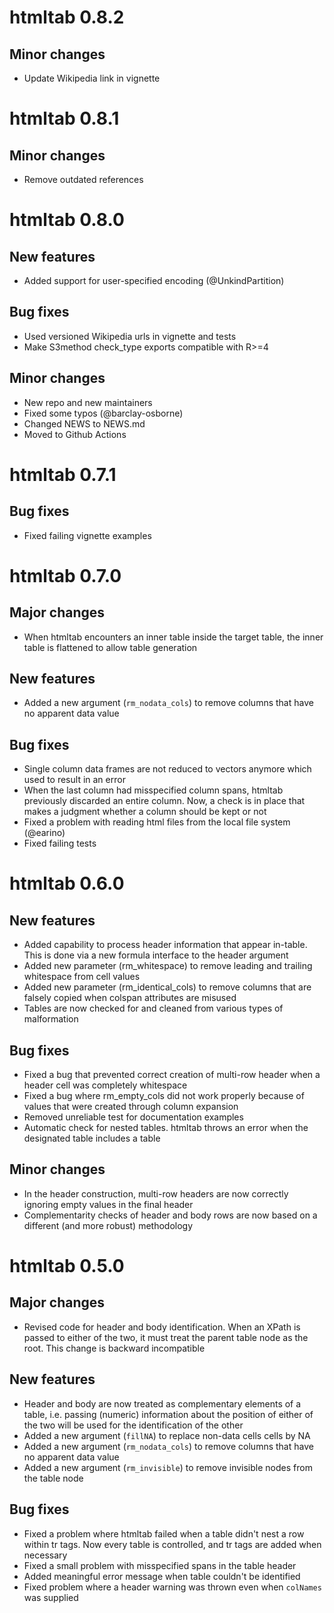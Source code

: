 # htmltab 0.8.2

## Minor changes

* Update Wikipedia link in vignette

# htmltab 0.8.1

## Minor changes

* Remove outdated references

# htmltab 0.8.0

## New features

* Added support for user-specified encoding (@UnkindPartition)

## Bug fixes

* Used versioned Wikipedia urls in vignette and tests
* Make S3method check_type exports compatible with R>=4

## Minor changes
* New repo and new maintainers
* Fixed some typos (@barclay-osborne)
* Changed NEWS to NEWS.md
* Moved to Github Actions

# htmltab 0.7.1

## Bug fixes

* Fixed failing vignette examples

# htmltab 0.7.0

## Major changes

* When htmltab encounters an inner table inside the target table, the inner table is flattened to allow table generation

## New features

* Added a new argument (`rm_nodata_cols`) to remove columns that have no apparent data value

## Bug fixes

* Single column data frames are not reduced to vectors anymore which used to result in an error
* When the last column had misspecified column spans, htmltab previously discarded an entire column. Now, a check is in place that makes a judgment whether a column should be kept or not
* Fixed a problem with reading html files from the local file system (@earino)
* Fixed failing tests

# htmltab 0.6.0

## New features

* Added capability to process header information that appear in-table. This is done via a new formula interface to the header argument
* Added new parameter (rm_whitespace) to remove leading and trailing whitespace from cell values
* Added new parameter (rm_identical_cols) to remove columns that are falsely copied when colspan attributes are misused
* Tables are now checked for and cleaned from various types of malformation

## Bug fixes

* Fixed a bug that prevented correct creation of multi-row header when a header cell was completely whitespace
* Fixed a bug where rm_empty_cols did not work properly because of values that were created through column expansion
* Removed unreliable test for documentation examples
* Automatic check for nested tables. htmltab throws an error when the designated table includes a table

## Minor changes
* In the header construction, multi-row headers are now correctly ignoring empty values in the final header
* Complementarity checks of header and body rows are now based on a different (and more robust) methodology

# htmltab 0.5.0

## Major changes

* Revised code for header and body identification. When an XPath is passed to either of the two, it must treat the parent table node as the root. This change is backward incompatible

## New features

* Header and body are now treated as complementary elements of a table, i.e. passing (numeric) information about the position of either of the two will be used for the identification of the other
* Added a new argument (`fillNA`) to replace non-data cells cells by NA
* Added a new argument (`rm_nodata_cols`) to remove columns that have no apparent data value
* Added a new argument (`rm_invisible`) to remove invisible nodes from the table node

## Bug fixes

* Fixed a problem where htmltab failed when a table didn't nest a row within tr tags. Now every table is controlled, and tr tags are added when necessary
* Fixed a small problem with misspecified spans in the table header
* Added meaningful error message when table couldn't be identified
* Fixed problem where a header warning was thrown even when `colNames` was supplied
